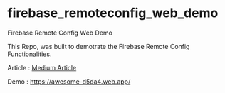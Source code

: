 # firebase_remoteconfig_web_demo
Firebase Remote Config Web Demo

This Repo, was built to demotrate the Firebase Remote Config Functionalities.

Article : [Medium Article](https://medium.com/@houssemyahiaoui/firebase-remote-config-for-web-d3d0f6ed7b4?sk=28989a36435dfb6d77db8ab3fbb2be55&fbclid=IwAR3mmCe0fDTSGNgpZwe9H6TOaxNv8LsqJjbeOcoi2IIV8zFFeaItH81OQT8)

Demo : https://awesome-d5da4.web.app/
